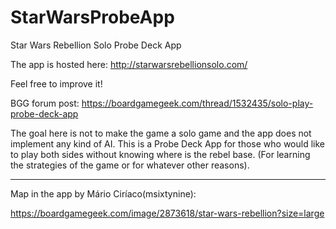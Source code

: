 # StarWarsProbeApp
Star Wars Rebellion Solo Probe Deck App

The app is hosted here:
http://starwarsrebellionsolo.com/

Feel free to improve it!

BGG forum post:
https://boardgamegeek.com/thread/1532435/solo-play-probe-deck-app


The goal here is not to make the game a solo game and the app does not implement any kind of AI.
This is a Probe Deck App for those who would like to play both sides without knowing where is the rebel base. (For learning the strategies of the game or for whatever other reasons).


-----
Map in the app by Mário Ciríaco(msixtynine):

https://boardgamegeek.com/image/2873618/star-wars-rebellion?size=large
